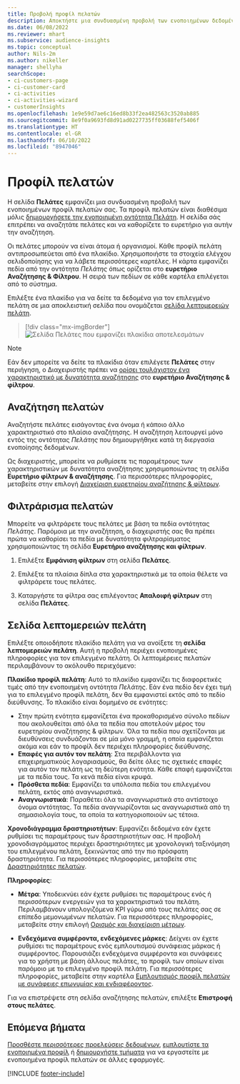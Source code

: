 ```yaml
---
title: Προβολή προφίλ πελατών
description: Αποκτήστε μια συνδυασμένη προβολή των ενοποιημένων δεδομένων του πελάτη σας.
ms.date: 06/08/2022
ms.reviewer: mhart
ms.subservice: audience-insights
ms.topic: conceptual
author: Nils-2m
ms.author: nikeller
manager: shellyha
searchScope:
- ci-customers-page
- ci-customer-card
- ci-activities
- ci-activities-wizard
- customerInsights
ms.openlocfilehash: 1e9e59d7ae6c16ed8b33f2ea482563c3520ab885
ms.sourcegitcommit: 8e9f0a9693fd8d91ad0227735ff03688fef5406f
ms.translationtype: HT
ms.contentlocale: el-GR
ms.lasthandoff: 06/10/2022
ms.locfileid: "8947046"
---
```

# <a name="customer-profiles"></a>Προφίλ πελατών

Η σελίδα **Πελάτες** εμφανίζει μια συνδυασμένη προβολή των ενοποιημένων προφίλ πελατών σας. Τα προφίλ πελατών είναι διαθέσιμα μόλις [δημιουργήσετε την ενοποιημένη οντότητα Πελάτη](data-unification.md). Η σελίδα σάς επιτρέπει να αναζητάτε πελάτες και να καθορίζετε το ευρετήριο για αυτήν την αναζήτηση.

Οι πελάτες μπορούν να είναι άτομα ή οργανισμοί. Κάθε προφίλ πελάτη αντιπροσωπεύεται από ένα πλακίδιο. Χρησιμοποιήστε τα στοιχεία ελέγχου σελιδοποίησης για να λάβετε περισσότερες καρτέλες. Η κάρτα εμφανίζει πεδία από την οντότητα *Πελάτης* όπως ορίζεται στο **ευρετήριο Αναζήτησης & Φίλτρου**. Η σειρά των πεδίων σε κάθε καρτέλα επιλέγεται από το σύστημα.

Επιλέξτε ένα πλακίδιο για να δείτε τα δεδομένα για τον επιλεγμένο πελάτη σε μια αποκλειστική σελίδα που ονομάζεται [σελίδα λεπτομερειών πελάτη](customer-profiles.md#customer-details-page).

> [!div class="mx-imgBorder"]
> ![Σελίδα Πελάτες που εμφανίζει πλακίδια αποτελεσμάτων](media/customers-page-result-tiles-B2C.png "Σελίδα Πελάτες που εμφανίζει πλακίδια αποτελεσμάτων")

> [!NOTE]
> Εάν δεν μπορείτε να δείτε τα πλακίδια όταν επιλέγετε **Πελάτες** στην περιήγηση, ο Διαχειριστής πρέπει να [ορίσει τουλάχιστον ένα χαρακτηριστικό με δυνατότητα αναζήτησης](search-filter-index.md) στο **ευρετήριο Αναζήτησης & φίλτρου**.

## <a name="search-for-customers"></a>Αναζήτηση πελατών

Αναζητήστε πελάτες εισάγοντας ένα όνομα ή κάποιο άλλο χαρακτηριστικό στο πλαίσιο αναζήτησης. Η αναζήτηση λειτουργεί μόνο εντός της οντότητας *Πελάτης* που δημιουργήθηκε κατά τη διεργασία ενοποίησης δεδομένων.

Ως διαχειριστής, μπορείτε να ρυθμίσετε τις παραμέτρους των χαρακτηριστικών με δυνατότητα αναζήτησης χρησιμοποιώντας τη σελίδα **Ευρετήριο φίλτρων & αναζήτησης**. Για περισσότερες πληροφορίες, μεταβείτε στην επιλογή [Διαχείριση ευρετηρίου αναζήτησης & φίλτρων](search-filter-index.md).

## <a name="filter-customers"></a>Φιλτράρισμα πελατών

Μπορείτε να φιλτράρετε τους πελάτες με βάση τα πεδία οντότητας *Πελάτης*. Παρόμοια με την αναζήτηση, ο διαχειριστής σας θα πρέπει πρώτα να καθορίσει τα πεδία με δυνατότητα φιλτραρίσματος χρησιμοποιώντας τη σελίδα **Ευρετήριο αναζήτησης και φίλτρων**.

1. Επιλέξτε **Εμφάνιση φίλτρων** στη σελίδα **Πελάτες**.

1. Επιλέξτε τα πλαίσια δίπλα στα χαρακτηριστικά με τα οποία θέλετε να φιλτράρετε τους πελάτες.

1. Καταργήστε τα φίλτρα σας επιλέγοντας **Απαλοιφή φίλτρων** στη σελίδα **Πελάτες**.

## <a name="customer-details-page"></a>Σελίδα λεπτομερειών πελάτη

Επιλέξτε οποιοδήποτε πλακίδιο πελάτη για να ανοίξετε τη **σελίδα λεπτομερειών πελάτη**. Αυτή η προβολή περιέχει ενοποιημένες πληροφορίες για τον επιλεγμένο πελάτη. Οι λεπτομέρειες πελατών περιλαμβάνουν το ακόλουθο περιεχόμενο:

**Πλακίδιο προφίλ πελάτη**: Αυτό το πλακίδιο εμφανίζει τις διαφορετικές τιμές από την ενοποιημένη οντότητα *Πελάτης*. Εάν ένα πεδίο δεν έχει τιμή για το επιλεγμένο προφίλ πελάτη, δεν θα εμφανιστεί εκτός από το πεδίο διεύθυνσης. Το πλακίδιο είναι δομημένο σε ενότητες:

- Στην πρώτη ενότητα εμφανίζεται ένα προκαθορισμένο σύνολο πεδίων που ακολουθείται από όλα τα πεδία που αποτελούν μέρος του ευρετηρίου αναζήτησης & φίλτρων. Όλα τα πεδία που σχετίζονται με διευθύνσεις συνδυάζονται σε μία μόνο γραμμή, η οποία εμφανίζεται ακόμα και εάν το προφίλ δεν περιέχει πληροφορίες διεύθυνσης.
- **Επαφές για αυτόν τον πελάτη**: Στα περιβάλλοντα για επιχειρηματικούς λογαριασμούς, θα δείτε όλες τις σχετικές επαφές για αυτόν τον πελάτη ως τη δεύτερη ενότητα. Κάθε επαφή εμφανίζεται με τα πεδία τους. Τα κενά πεδία είναι κρυφά.
- **Πρόσθετα πεδία**: Εμφανίζει τα υπόλοιπα πεδία του επιλεγμένου πελάτη, εκτός από αναγνωριστικά.
- **Αναγνωριστικά**: Παραθέτει όλα τα αναγνωριστικά στο αντίστοιχο όνομα οντότητας. Τα πεδία αναγνωρίζονται ως αναγνωριστικά από τη σημασιολογία τους, τα οποία τα κατηγοριοποιούν ως τέτοια.

**Χρονοδιάγραμμα δραστηριοτήτων**: Εμφανίζει δεδομένα εάν έχετε ρυθμίσει τις παραμέτρους των δραστηριοτήτων σας. Η προβολή χρονοδιαγράμματος περιέχει δραστηριότητες με χρονολογική ταξινόμηση του επιλεγμένου πελάτη, ξεκινώντας από την πιο πρόσφατη δραστηριότητα. Για περισσότερες πληροφορίες, μεταβείτε στις [Δραστηριότητες πελατών](activities.md).

**Πληροφορίες**:

- **Μέτρα**: Υποδεικνύει εάν έχετε ρυθμίσει τις παραμέτρους ενός ή περισσότερων ενεργειών για τα χαρακτηριστικά του πελάτη. Περιλαμβάνουν υπολογιζόμενα KPI γύρω από τους πελάτες σας σε επίπεδο μεμονωμένων πελατών. Για περισσότερες πληροφορίες, μεταβείτε στην επιλογή [Ορισμός και διαχείριση μέτρων](measures.md).

- **Ενδεχόμενα συμφέροντα, ενδεχόμενες μάρκες**: Δείχνει αν έχετε ρυθμίσει τις παραμέτρους ενός εμπλουτισμού συνάφειας μάρκας ή συμφέροντος. Παρουσιάζει ενδεχόμενα συμφέροντα και συνάφειες για το χρήστη με βάση άλλους πελάτες, το προφίλ των οποίων είναι παρόμοιο με το επιλεγμένο προφίλ πελάτη. Για περισσότερες πληροφορίες, μεταβείτε στην καρτέλα [Εμπλουτισμός προφίλ πελατών με συνάφειες επωνυμίας και ενδιαφέροντος](enrichment-microsoft.md).

Για να επιστρέψετε στη σελίδα αναζήτησης πελατών, επιλέξτε **Επιστροφή στους πελάτες**.

## <a name="next-steps"></a>Επόμενα βήματα

[Προσθέστε περισσότερες προελεύσεις δεδομένων](data-sources.md), [εμπλουτίστε τα ενοποιημένα προφίλ](enrichment-hub.md) ή [δημιουργήστε τμήματα](segments.md) για να εργαστείτε με ενοποιημένα προφίλ πελατών σε άλλες εφαρμογές.

[!INCLUDE [footer-include](includes/footer-banner.md)]
